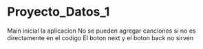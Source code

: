 # Proyecto_Datos_1
Main inicial la aplicacion
No se pueden agregar canciones si no es directamente en el codigo
El boton next y el boton back no sirven 